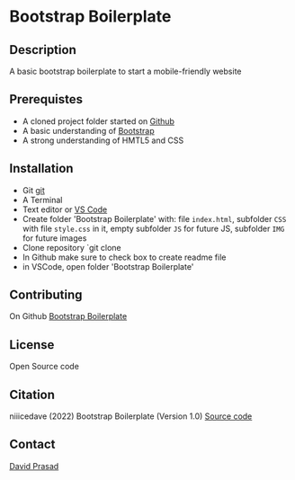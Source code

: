 # Bootstrap Boilerplate

## Description

A basic bootstrap boilerplate to start a mobile-friendly website

## Prerequistes

- A cloned project folder started on [Github](https://github.com/)
- A basic understanding of [Bootstrap](https://getbootstrap.com/)
- A strong understanding of HMTL5 and CSS

## Installation

- Git [git](https://gitscm.com)
- A Terminal
- Text editor or [VS Code](https://code.visualstudio.com/)
- Create folder 'Bootstrap Boilerplate' with: file `index.html`, subfolder `CSS` with file `style.css` in it, empty subfolder `JS` for future JS, subfolder `IMG` for future images
- Clone repository `git clone <repo>
- In Github make sure to check box to create readme file
- in VSCode, open folder 'Bootstrap Boilerplate'

## Contributing

On Github [Bootstrap Boilerplate](https://github.com/niiicedave/bootstrap-boilerplate)

## License

Open Source code

## Citation

niiicedave (2022) Bootstrap Boilerplate (Version 1.0) [Source code](https://getbootstrap.com/docs/5.1/getting-started/introduction/#starter-template)

## Contact

[David Prasad](prodavidprasad@gmail.com)
